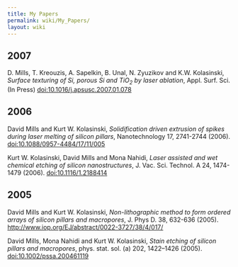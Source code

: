 ```yaml
---
title: My Papers
permalink: wiki/My_Papers/
layout: wiki
---
```


2007
----

D. Mills, T. Kreouzis, A. Sapelkin, B. Unal, N. Zyuzikov and K.W.
Kolasinski, *Surface texturing of Si, porous Si and TiO<sub>2</sub> by
laser ablation*, Appl. Surf. Sci. (In Press)
[<doi:10.1016/j.apsusc.2007.01.078>](http://dx.doi.org/10.1016/j.apsusc.2007.01.078)

2006
----

David Mills and Kurt W. Kolasinski, *Solidification driven extrusion of
spikes during laser melting of silicon pillars*, Nanotechnology 17,
2741-2744 (2006).
[<doi:10.1088/0957-4484/17/11/005>](http://dx.doi.org/doi:10.1088/0957-4484/17/11/005)

Kurt W. Kolasinski, David Mills and Mona Nahidi, *Laser assisted and wet
chemical etching of silicon nanostructures*, J. Vac. Sci. Technol. A 24,
1474-1479 (2006).
[<doi:10.1116/1.2188414>](http://dx.doi.org/doi:10.1116/1.2188414)

2005
----

David Mills and Kurt W. Kolasinski, *Non-lithographic method to form
ordered arrays of silicon pillars and macropores*, J. Phys D. 38,
632-636 (2005).
[<http://www.iop.org/EJ/abstract/0022-3727/38/4/017/>](http://www.iop.org/EJ/abstract/0022-3727/38/4/017/)

David Mills, Mona Nahidi and Kurt W. Kolasinski, *Stain etching of
silicon pillars and macropores*, phys. stat. sol. (a) 202, 1422–1426
(2005).
[<doi:10.1002/pssa.200461119>](http://dx.doi.org/doi:10.1002/pssa.200461119)
